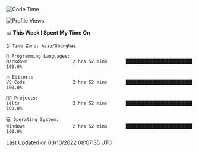 <!--START_SECTION:waka-->
![Code Time](http://img.shields.io/badge/Code%20Time-203%20hrs%2055%20mins-blue)

![Profile Views](http://img.shields.io/badge/Profile%20Views-0-blue)

📊 **This Week I Spent My Time On** 

```text
⌚︎ Time Zone: Asia/Shanghai

💬 Programming Languages: 
Markdown                 2 hrs 52 mins       █████████████████████████   100.0%

🔥 Editors: 
VS Code                  2 hrs 52 mins       █████████████████████████   100.0%

🐱‍💻 Projects: 
ielts                    2 hrs 52 mins       █████████████████████████   100.0%

💻 Operating System: 
Windows                  2 hrs 52 mins       █████████████████████████   100.0%

```


 Last Updated on 03/10/2022 08:07:35 UTC
<!--END_SECTION:waka-->